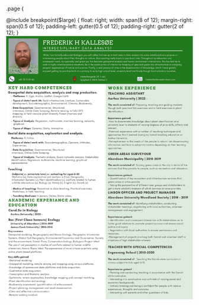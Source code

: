 .page {

  @include breakpoint($large) {
    float: right;
    width: span(8 of 12);
    margin-right: span(0.5 of 12);
    padding-left: gutter(0.5 of 12);
    padding-right: gutter(2 of 12);
  }
<img src="https://raw.githubusercontent.com/frederikkallesoe/frederikkallesoe.github.io/main/github_cv.jpg" alt="drawing" width="2500"/>
